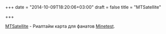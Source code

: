 +++
date = "2014-10-09T18:20:06+03:00"
draft = false
title = "MTSatellite"

+++

<p><a href="https://bitbucket.org/s_l_teichmann/mtsatellite">MTSatellite</a> - Риалтайм карта для фанатов&nbsp;<a href="http://minetest.net/">Minetest</a>.</p>


